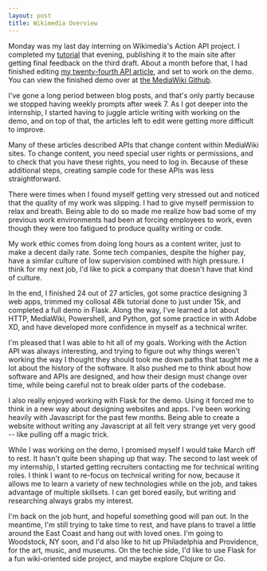 ```yaml
---
layout: post
title: Wikimedia Overview
---
```


Monday was my last day interning on Wikimedia's Action API project. I completed my [tutorial](https://www.mediawiki.org/wiki/API:Picture_of_the_day_viewer) that evening, publishing it to the main site after getting final feedback on the third draft. About a month before that, I had finished editing [my twenty-fourth API article](https://www.mediawiki.org/wiki/API:Usercontribs), and set to work on the demo. You can view the finished demo over at [the MediaWiki Github](https://github.com/wikimedia/MediaWiki-Action-API-Code-Samples/tree/master/python/demos/picture-of-the-day-viewer).

I've gone a long period between blog posts, and that's only partly because we stopped having weekly prompts after week 7. As I got deeper into the internship, I started having to juggle article writing with working on the demo, and on top of that, the articles left to edit were getting more difficult to improve. 

Many of these articles described APIs that change content within MediaWiki sites. To change content, you need special user rights or permissions, and to check that you have these rights, you need to log in. Because of these additional steps, creating sample code for these APIs was less straightforward. 

There were times when I found myself getting very stressed out and noticed that the quality of my work was slipping. I had to give myself permission to relax and breath. Being able to do so made me realize how bad some of my previous work environments had been at forcing employees to work, even though they were too fatigued to produce quality writing or code. 

My work ethic comes from doing long hours as a content writer, just to make a decent daily rate. Some tech companies, despite the higher pay, have a similar culture of low supervision combined with high pressure. I think for my next job, I'd like to pick a company that doesn't have that kind of culture.

In the end, I finished 24 out of 27 articles, got some practice designing 3 web apps, trimmed my collosal 48k tutorial done to just under 15k, and completed a full demo in Flask. Along the way, I've learned a lot about HTTP, MediaWiki, Powershell, and Python, got some practice in with Adobe XD, and have developed more confidence in myself as a technical writer.

I'm pleased that I was able to hit all of my goals. Working with the Action API was always interesting, and trying to figure out why things weren't working the way I thought they should took me down paths that taught me a lot about the history of the software. It also pushed me to think about how software and APIs are designed, and how their design must change over time, while being careful not to break older parts of the codebase.  

I also really enjoyed working with Flask for the demo. Using it forced me to think in a new way about designing websites and apps. I've been working heavily with Javascript for the past few months. Being able to create a website without writing any Javascript at all felt very strange yet very good -- like pulling off a magic trick. 

While I was working on the demo, I promised myself I would take March off to rest. It hasn't quite been shaping up that way. The second to last week of my internship, I started getting recruiters contacting me for technical writing roles. I think I want to re-focus on technical writing for now, because it allows me to learn a variety of new technologies while on the job, and takes advantage of multiple skillsets. I can get bored easily, but writing and researching always grabs my interest.

I'm back on the job hunt, and hopeful something good will pan out. In the meantime, I'm still trying to take time to rest, and have plans to travel a little around the East Coast and hang out with loved ones. I'm going to Woodstock, NY soon, and I'd also like to hit up Philadelphia and Providence, for the art, music, and museums. On the techie side, I'd like to use Flask for a fun wiki-oriented side project, and maybe explore Clojure or Go. 
